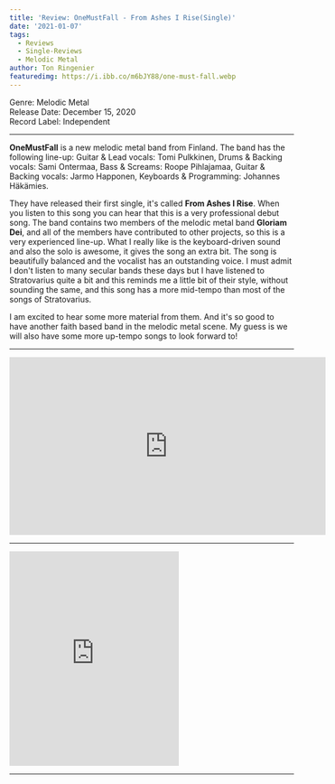 ```yaml
---
title: 'Review: OneMustFall - From Ashes I Rise(Single)'
date: '2021-01-07'
tags:
  - Reviews
  - Single-Reviews
  - Melodic Metal
author: Ton Ringenier
featuredimg: https://i.ibb.co/m6bJY88/one-must-fall.webp
---
```


Genre: Melodic Metal <br>
Release Date: December 15, 2020<br>
Record Label: Independent<br>

<hr>

**OneMustFall** is a new melodic metal band from Finland. The band has the following line-up:  Guitar & Lead vocals: Tomi Pulkkinen, Drums & Backing vocals: Sami Ontermaa, Bass & Screams: Roope Pihlajamaa, Guitar & Backing vocals: Jarmo Happonen, Keyboards & Programming: Johannes Häkämies.

 They have released their first single, it's called **From Ashes I Rise**. When you listen to this song you can hear that this is a very professional debut song. The band contains two members of the melodic metal band **Gloriam Dei**, and all of the members have contributed to other projects, so this is a very experienced line-up.   What I really like is the keyboard-driven sound and also the solo is awesome, it gives the song an extra bit. The song is beautifully balanced and the vocalist has an outstanding voice. I must admit I don't listen to many secular bands these days but I have listened to Stratovarius quite a bit and this reminds me a little bit of their style, without sounding the same, and this song has a more mid-tempo than most of the songs of Stratovarius.

 I am excited to hear some more material from them. And it's so good to have another faith based band in the melodic metal scene. My guess is we will also have some more up-tempo songs to look forward to!

<hr>

<div class="video-container"><iframe src="https://www.youtube.com/embed/8EdGXf9HYbc" width="560" height="315" frameborder="0"></iframe></div>



<hr>

<iframe src="https://open.spotify.com/embed/track/28E6MqH3LdqKk8hjCx273Q" width="300" height="380" frameborder="0" allowtransparency="true" allow="encrypted-media"></iframe>

<hr>





